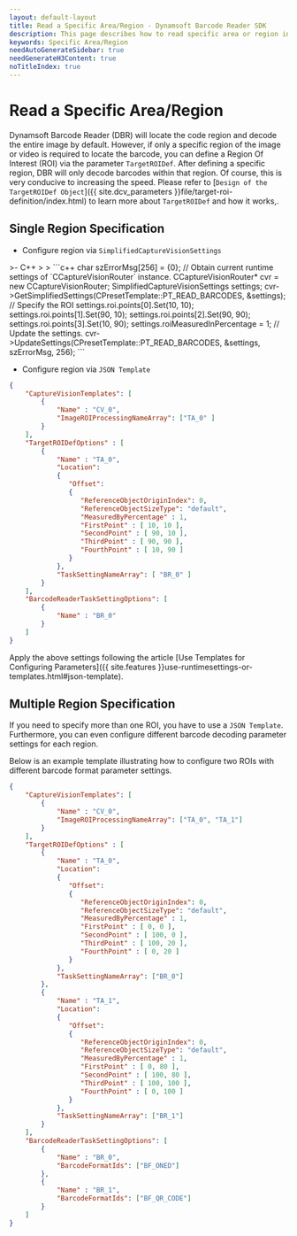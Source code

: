```yaml
---
layout: default-layout
title: Read a Specific Area/Region - Dynamsoft Barcode Reader SDK
description: This page describes how to read specific area or region in Dynamsoft Barcode Reader SDK.
keywords: Specific Area/Region
needAutoGenerateSidebar: true
needGenerateH3Content: true
noTitleIndex: true
---
```


# Read a Specific Area/Region

Dynamsoft Barcode Reader (DBR) will locate the code region and decode the entire image by default. However, if only a specific region of the image or video is required to locate the barcode, you can define a Region Of Interest (ROI) via the parameter `TargetROIDef`. After defining a specific region, DBR will only decode barcodes within that region. Of course, this is very conducive to increasing the speed. Please refer to [`Design of the TargetROIDef Object`]({{ site.dcv_parameters }}file/target-roi-definition/index.html) to learn more about `TargetROIDef` and how it works,.

## Single Region Specification

* Configure region via `SimplifiedCaptureVisionSettings`

<div class="sample-code-prefix template2"></div>
   >- C++
   >
>
```c++
char szErrorMsg[256] = {0};
// Obtain current runtime settings of `CCaptureVisionRouter` instance.
CCaptureVisionRouter* cvr = new CCaptureVisionRouter;
SimplifiedCaptureVisionSettings settings;
cvr->GetSimplifiedSettings(CPresetTemplate::PT_READ_BARCODES, &settings);
// Specify the ROI
settings.roi.points[0].Set(10, 10);
settings.roi.points[1].Set(90, 10);
settings.roi.points[2].Set(90, 90);
settings.roi.points[3].Set(10, 90);
settings.roiMeasuredInPercentage = 1;
// Update the settings.
cvr->UpdateSettings(CPresetTemplate::PT_READ_BARCODES, &settings, szErrorMsg, 256);
```

* Configure region via `JSON Template`

```json
{
    "CaptureVisionTemplates": [
        {
            "Name" : "CV_0",
            "ImageROIProcessingNameArray": ["TA_0" ]
        }       
    ],
    "TargetROIDefOptions" : [
        {
            "Name" : "TA_0",
            "Location":
            {
               "Offset": 
               {
                  "ReferenceObjectOriginIndex": 0,
                  "ReferenceObjectSizeType": "default",
                  "MeasuredByPercentage" : 1,
                  "FirstPoint" : [ 10, 10 ],
                  "SecondPoint" : [ 90, 10 ],
                  "ThirdPoint" : [ 90, 90 ],
                  "FourthPoint" : [ 10, 90 ]
               }
            },
            "TaskSettingNameArray": [ "BR_0" ]
        }
    ],
    "BarcodeReaderTaskSettingOptions": [
        {
            "Name" : "BR_0"
        }
    ]
}
```

Apply the above settings following the article [Use Templates for Configuring Parameters]({{ site.features }}use-runtimesettings-or-templates.html#json-template).


## Multiple Region Specification

If you need to specify more than one ROI, you have to use a `JSON Template`. Furthermore, you can even configure different barcode decoding parameter settings for each region. 

Below is an example template illustrating how to configure two ROIs with different barcode format parameter settings.

```json
{
    "CaptureVisionTemplates": [
        {
            "Name" : "CV_0",
            "ImageROIProcessingNameArray": ["TA_0", "TA_1"]
        }       
    ],
    "TargetROIDefOptions" : [
        {
            "Name" : "TA_0",
            "Location":
            {
               "Offset": 
               {
                  "ReferenceObjectOriginIndex": 0,
                  "ReferenceObjectSizeType": "default",
                  "MeasuredByPercentage" : 1,
                  "FirstPoint" : [ 0, 0 ],
                  "SecondPoint" : [ 100, 0 ],
                  "ThirdPoint" : [ 100, 20 ],
                  "FourthPoint" : [ 0, 20 ]
               }
            },
            "TaskSettingNameArray": ["BR_0"]
        },
		{
            "Name" : "TA_1",
            "Location":
            {
               "Offset": 
               {
                  "ReferenceObjectOriginIndex": 0,
                  "ReferenceObjectSizeType": "default",
                  "MeasuredByPercentage" : 1,
                  "FirstPoint" : [ 0, 80 ],
                  "SecondPoint" : [ 100, 80 ],
                  "ThirdPoint" : [ 100, 100 ],
                  "FourthPoint" : [ 0, 100 ]
               }
            },
            "TaskSettingNameArray": ["BR_1"]
        }
    ],
    "BarcodeReaderTaskSettingOptions": [
        {
            "Name" : "BR_0",
			"BarcodeFormatIds": ["BF_ONED"]
        },
		{
            "Name" : "BR_1",
			"BarcodeFormatIds": ["BF_QR_CODE"]
        }
    ]
}
```
